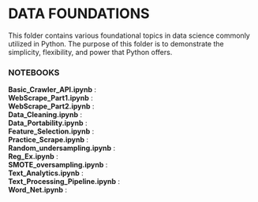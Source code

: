 # DATA FOUNDATIONS
This folder contains various foundational topics in data science commonly utilized in Python. The purpose of this folder is to demonstrate the simplicity, flexibility, and power that Python offers.

### NOTEBOOKS
**Basic_Crawler_API.ipynb** : </br>
**WebScrape_Part1.ipynb** : </br> 
**WebScrape_Part2.ipynb** : </br>
**Data_Cleaning.ipynb** : </br>
**Data_Portability.ipynb** : </br>
**Feature_Selection.ipynb** : </br>
**Practice_Scrape.ipynb** : </br>
**Random_undersampling.ipynb** : </br>
**Reg_Ex.ipynb** : </br> 
**SMOTE_oversampling.ipynb** : </br>
**Text_Analytics.ipynb** : </br>
**Text_Processing_Pipeline.ipynb** : </br>
**Word_Net.ipynb** : </br>
